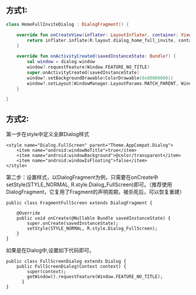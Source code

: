 
## 方式1:

```kotlin
class HomeFullInviteDialog : DialogFragment() {

    override fun onCreateView(inflater: LayoutInflater, container: ViewGroup?, savedInstanceState: Bundle?): View? {
        return inflater.inflate(R.layout.dialog_home_full_invite, container, false)
    }

    override fun onActivityCreated(savedInstanceState: Bundle?) {
        val window = dialog.window
        window?.requestFeature(Window.FEATURE_NO_TITLE)
        super.onActivityCreated(savedInstanceState)
        window?.setBackgroundDrawable(ColorDrawable(0x00000000))
        window?.setLayout(WindowManager.LayoutParams.MATCH_PARENT, WindowManager.LayoutParams.MATCH_PARENT)
    }

}
```

## 方式2:
第一步在style中定义全屏Dialog样式
```
<style name="Dialog.FullScreen" parent="Theme.AppCompat.Dialog">
    <item name="android:windowNoTitle">true</item>
    <item name="android:windowBackground">@color/transparent</item>
    <item name="android:windowIsFloating">false</item>
</style>
```
第二步：设置样式，以DialogFragment为例，只需要在onCreate中setStyle(STYLE_NORMAL, R.style.Dialog_FullScreen)即可。（推荐使用DialogFragment，它复用了Fragment的声明周期，被杀死后，可以恢复重建）
```
public class FragmentFullScreen extends DialogFragment {

    @Override
    public void onCreate(@Nullable Bundle savedInstanceState) {
        super.onCreate(savedInstanceState);
        setStyle(STYLE_NORMAL, R.style.Dialog_FullScreen);
    }
}
```
如果是在Dialog中,设置如下代码即可。
```
public class FullScreenDialog extends Dialog {
    public FullScreenDialog(Context context) {
        super(context);
        getWindow().requestFeature(Window.FEATURE_NO_TITLE);
      }
}
```